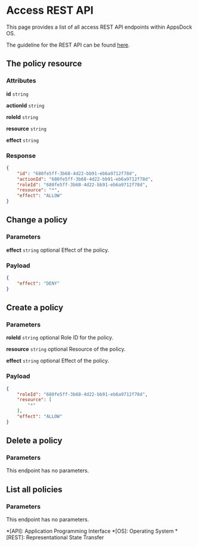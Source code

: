 # Access REST API

This page provides a list of all access REST API endpoints within AppsDock OS.

The guideline for the REST API can be found [here](../../../gettingstarted/guidelines/rest-api).

## The policy resource

### Attributes

**id** `string`


**actionId** `string`


**roleId** `string`


**resource** `string`


**effect** `string`


### Response

~~~json
{
    "id": "680fe5ff-3b68-4d22-bb91-eb6a9712f78d",
    "actionId": "680fe5ff-3b68-4d22-bb91-eb6a9712f78d",
    "roleId": "680fe5ff-3b68-4d22-bb91-eb6a9712f78d",
    "resource": "*",
    "effect": "ALLOW"
}
~~~

## Change a policy

### Parameters

**effect** `string` optional
Effect of the policy.

### Payload

~~~json
{
    "effect": "DENY"
}
~~~

## Create a policy

### Parameters

**roleId** `string` optional
Role ID for the policy.

**resource** `string` optional
Resource of the policy.

**effect** `string` optional
Effect of the policy.

### Payload

~~~json
{
    "roleId": "680fe5ff-3b68-4d22-bb91-eb6a9712f78d",
    "resource": [
        "*"
    ],
    "effect": "ALLOW"
}
~~~

## Delete a policy

### Parameters

This endpoint has no parameters.

## List all policies

### Parameters

This endpoint has no parameters.


*[API]: Application Programming Interface
*[OS]: Operating System
*[REST]: Representational State Transfer
